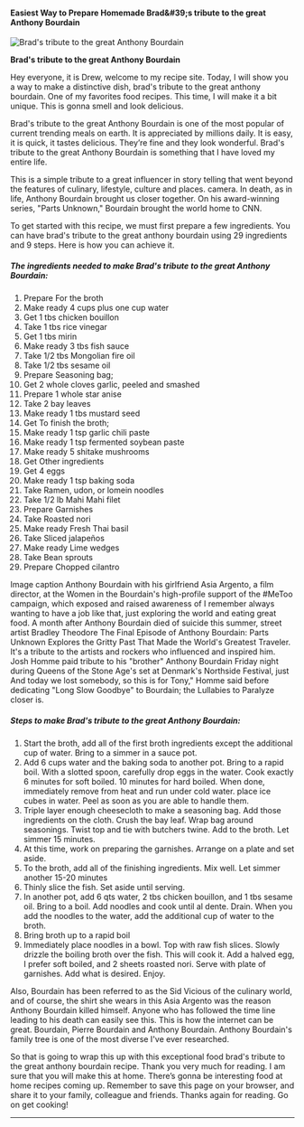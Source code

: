             

#### Easiest Way to Prepare Homemade Brad&amp;#39;s tribute to the great Anthony Bourdain

![Brad's tribute to the great Anthony Bourdain](https://img-global.cpcdn.com/recipes/9cd9a137f87b7c9a/751x532cq70/brads-tribute-to-the-great-anthony-bourdain-recipe-main-photo.jpg)

**Brad's tribute to the great Anthony Bourdain**

Hey everyone, it is Drew, welcome to my recipe site. Today, I will show you a way to make a distinctive dish, brad's tribute to the great anthony bourdain. One of my favorites food recipes. This time, I will make it a bit unique. This is gonna smell and look delicious.

Brad's tribute to the great Anthony Bourdain is one of the most popular of current trending meals on earth. It is appreciated by millions daily. It is easy, it is quick, it tastes delicious. They’re fine and they look wonderful. Brad's tribute to the great Anthony Bourdain is something that I have loved my entire life.

This is a simple tribute to a great influencer in story telling that went beyond the features of culinary, lifestyle, culture and places. camera. In death, as in life, Anthony Bourdain brought us closer together. On his award-winning series, "Parts Unknown," Bourdain brought the world home to CNN.

To get started with this recipe, we must first prepare a few ingredients. You can have brad's tribute to the great anthony bourdain using 29 ingredients and 9 steps. Here is how you can achieve it.

##### The ingredients needed to make Brad's tribute to the great Anthony Bourdain:

1.  Prepare For the broth
2.  Make ready 4 cups plus one cup water
3.  Get 1 tbs chicken bouillon
4.  Take 1 tbs rice vinegar
5.  Get 1 tbs mirin
6.  Make ready 3 tbs fish sauce
7.  Take 1/2 tbs Mongolian fire oil
8.  Take 1/2 tbs sesame oil
9.  Prepare Seasoning bag;
10.  Get 2 whole cloves garlic, peeled and smashed
11.  Prepare 1 whole star anise
12.  Take 2 bay leaves
13.  Make ready 1 tbs mustard seed
14.  Get To finish the broth;
15.  Make ready 1 tsp garlic chili paste
16.  Make ready 1 tsp fermented soybean paste
17.  Make ready 5 shitake mushrooms
18.  Get Other ingredients
19.  Get 4 eggs
20.  Make ready 1 tsp baking soda
21.  Take Ramen, udon, or lomein noodles
22.  Take 1/2 lb Mahi Mahi filet
23.  Prepare Garnishes
24.  Take Roasted nori
25.  Make ready Fresh Thai basil
26.  Take Sliced jalapeños
27.  Make ready Lime wedges
28.  Take Bean sprouts
29.  Prepare Chopped cilantro

Image caption Anthony Bourdain with his girlfriend Asia Argento, a film director, at the Women in the Bourdain's high-profile support of the #MeToo campaign, which exposed and raised awareness of I remember always wanting to have a job like that, just exploring the world and eating great food. A month after Anthony Bourdain died of suicide this summer, street artist Bradley Theodore The Final Episode of Anthony Bourdain: Parts Unknown Explores the Gritty Past That Made the World's Greatest Traveler. It's a tribute to the artists and rockers who influenced and inspired him. Josh Homme paid tribute to his "brother" Anthony Bourdain Friday night during Queens of the Stone Age's set at Denmark's Northside Festival, just And today we lost somebody, so this is for Tony," Homme said before dedicating "Long Slow Goodbye" to Bourdain; the Lullabies to Paralyze closer is.

##### Steps to make Brad's tribute to the great Anthony Bourdain:

1.  Start the broth, add all of the first broth ingredients except the additional cup of water. Bring to a simmer in a sauce pot.
2.  Add 6 cups water and the baking soda to another pot. Bring to a rapid boil. With a slotted spoon, carefully drop eggs in the water. Cook exactly 6 minutes for soft boiled. 10 minutes for hard boiled. When done, immediately remove from heat and run under cold water. place ice cubes in water. Peel as soon as you are able to handle them.
3.  Triple layer enough cheesecloth to make a seasoning bag. Add those ingredients on the cloth. Crush the bay leaf. Wrap bag around seasonings. Twist top and tie with butchers twine. Add to the broth. Let simmer 15 minutes.
4.  At this time, work on preparing the garnishes. Arrange on a plate and set aside.
5.  To the broth, add all of the finishing ingredients. Mix well. Let simmer another 15-20 minutes
6.  Thinly slice the fish. Set aside until serving.
7.  In another pot, add 6 qts water, 2 tbs chicken bouillon, and 1 tbs sesame oil. Bring to a boil. Add noodles and cook until al dente. Drain. When you add the noodles to the water, add the additional cup of water to the broth.
8.  Bring broth up to a rapid boil
9.  Immediately place noodles in a bowl. Top with raw fish slices. Slowly drizzle the boiling broth over the fish. This will cook it. Add a halved egg, I prefer soft boiled, and 2 sheets roasted nori. Serve with plate of garnishes. Add what is desired. Enjoy.

Also, Bourdain has been referred to as the Sid Vicious of the culinary world, and of course, the shirt she wears in this Asia Argento was the reason Anthony Bourdain killed himself. Anyone who has followed the time line leading to his death can easily see this. This is how the internet can be great. Bourdain, Pierre Bourdain and Anthony Bourdain. Anthony Bourdain's family tree is one of the most diverse I've ever researched.

So that is going to wrap this up with this exceptional food brad's tribute to the great anthony bourdain recipe. Thank you very much for reading. I am sure that you will make this at home. There’s gonna be interesting food at home recipes coming up. Remember to save this page on your browser, and share it to your family, colleague and friends. Thanks again for reading. Go on get cooking!

* * *